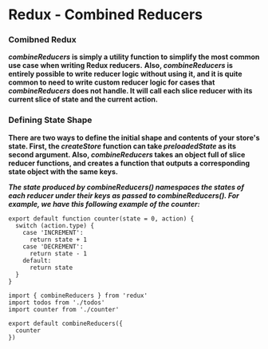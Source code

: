 # Redux - Combined Reducers

### Comibned Redux
**_combineReducers_ is simply a utility function to simplify the most common use case when writing Redux reducers.**
**Also, _combineReducers_ is entirely possible to write reducer logic without using it, and it is quite common to need to write custom reducer logic for cases that _combineReducers_ does not handle. It will call each slice reducer with its current slice of state and the current action.**

### Defining State Shape
**There are two ways to define the initial shape and contents of your store's state. First, the _createStore_ function can take _preloadedState_ as its second argument. Also, _combineReducers_ takes an object full of slice reducer functions, and creates a function that outputs a corresponding state object with the same keys.**

***The state produced by combineReducers() namespaces the states of each reducer under their keys as passed to combineReducers(). For example, we have this following example of the counter:***
```
export default function counter(state = 0, action) {
  switch (action.type) {
    case 'INCREMENT':
      return state + 1
    case 'DECREMENT':
      return state - 1
    default:
      return state
  }
}
```

```
import { combineReducers } from 'redux'
import todos from './todos'
import counter from './counter'

export default combineReducers({
  counter
})
```